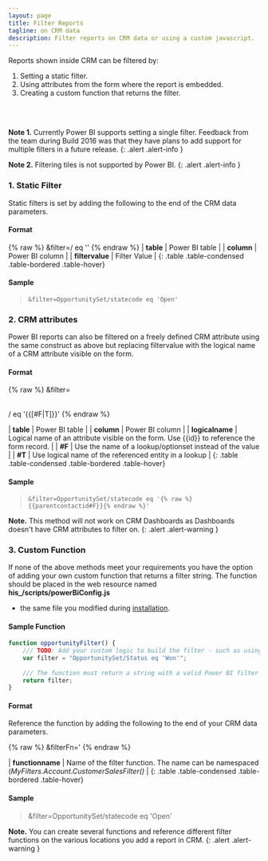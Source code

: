 ```yaml
---
layout: page
title: Filter Reports
tagline: on CRM data
description: Filter reports on CRM data or using a custom javascript.
---
```


Reports shown inside CRM can be filtered by:

1. Setting a static filter.
2. Using attributes from the form where the report is embedded.
3. Creating a custom function that returns the filter. 
<br/>
<br/>

**Note 1.** Currently Power BI supports setting a single filter. Feedback from the team during Build 2016 was that they have plans to add support for multiple filters in a future release.
{: .alert .alert-info }

**Note 2.** Filtering  tiles is not supported by Power BI.
{: .alert .alert-info }

### 1. Static Filter
Static filters is set by adding the following to the end of the CRM data parameters.

#### Format
{% raw %}
    &filter=<table>/<column> eq '<filtervalue>'
{% endraw %}
| **table** | Power BI table |
| **column** | Power BI column |
| **filtervalue** | Filter Value  |
{: .table .table-condensed .table-bordered .table-hover}

#### Sample
   > `&filter=OpportunitySet/statecode eq 'Open'`

### 2. CRM attributes
Power BI reports can also be filtered on a freely defined CRM attribute using the same construct as above but replacing filtervalue with the logical name
of a CRM attribute visible on the form.

#### Format
{% raw %}
    &filter=<table>/<column> eq '{{<logicalname>[#F|T]}}'
{% endraw %}

| **table** | Power BI table |
| **column** | Power BI column |
| **logicalname** | Logical name of an attribute visible on the form. Use \{\{id\}\} to reference the form record. |
| **#F** | Use the name of a lookup/optionset instead of the value |
| **#T** | Use logical name of the referenced entity in a lookup |
{: .table .table-condensed .table-bordered .table-hover}

#### Sample

   > `&filter=OpportunitySet/statecode eq '{% raw %}{{parentcontactid#F}}{% endraw %}'`

**Note.** This method will not work on CRM Dashboards as Dashboards doesn't have CRM attributes to filter on.
{: .alert .alert-warning }

### 3. Custom Function
If none of the above methods meet your requirements you have the option of adding your own custom function that returns a filter string. The function should be placed in the web resource named **his_/scripts/powerBiConfig.js**
- the same file you modified during [installation](install-solution.html).

#### Sample Function
```js
function opportunityFilter() {
    /// TODO: Add your custom logic to build the filter - such as using parent.Xrm or calling external APIs.
    var filter = "OpportunitySet/Status eq 'Won'";
    
    /// The function must return a string with a valid Power BI filter or null if no filter should be added. 
    return filter;
}
```

#### Format

Reference the function by adding the following to the end of your CRM data parameters.

{% raw %}
    &filterFn=<functionname>'
{% endraw %}

| **functionname** | Name of the filter function. The name can be namespaced (*MyFilters.Account.CustomerSalesFilter()* |
{: .table .table-condensed .table-bordered .table-hover}

#### Sample

   > &filter=OpportunitySet/statecode eq 'Open'


**Note.** You can create several functions and reference different filter functions on the various locations you add a report in CRM.
{: .alert .alert-warning }